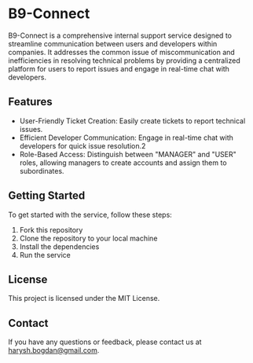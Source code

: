 # B9-Connect

B9-Connect is a comprehensive internal support service designed to streamline communication between users and developers within companies.
It addresses the common issue of miscommunication and inefficiencies in resolving technical problems by providing a centralized platform for users to report issues and engage in real-time chat with developers.

## Features

- User-Friendly Ticket Creation: Easily create tickets to report technical issues.
- Efficient Developer Communication: Engage in real-time chat with developers for quick issue resolution.2
- Role-Based Access: Distinguish between "MANAGER" and "USER" roles, allowing managers to create accounts and assign them to subordinates.

## Getting Started

To get started with the service, follow these steps:

1. Fork this repository
2. Clone the repository to your local machine
3. Install the dependencies
4. Run the service

## License

This project is licensed under the MIT License.

## Contact

If you have any questions or feedback, please contact us at [harysh.bogdan@gmail.com](mailto:harysh.bogdan@gmail.com).
